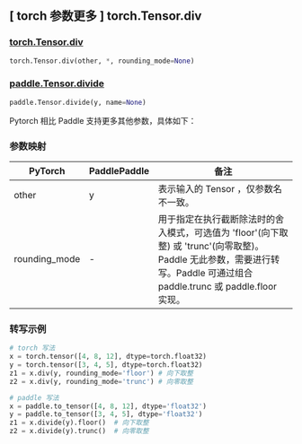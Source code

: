 ## [ torch 参数更多 ] torch.Tensor.div

### [torch.Tensor.div](https://pytorch.org/docs/stable/generated/torch.Tensor.div.html#torch.Tensor.div)

```python
torch.Tensor.div(other, *, rounding_mode=None)
```

### [paddle.Tensor.divide](https://www.paddlepaddle.org.cn/documentation/docs/zh/api/paddle/Tensor_cn.html#divide-y-name-none)

```python
paddle.Tensor.divide(y, name=None)
```

Pytorch 相比 Paddle 支持更多其他参数，具体如下：

### 参数映射

| PyTorch       | PaddlePaddle | 备注                                                                                |
| ------------- | ------------ | ----------------------------------------------------------------------------------- |
| other         | y            | 表示输入的 Tensor ，仅参数名不一致。                                                 |
| rounding_mode | -            | 用于指定在执行截断除法时的舍入模式，可选值为 'floor'(向下取整) 或 'trunc'(向零取整)。 Paddle 无此参数，需要进行转写。Paddle 可通过组合 paddle.trunc 或 paddle.floor 实现。 |

### 转写示例

```python
# torch 写法
x = torch.tensor([4, 8, 12], dtype=torch.float32)
y = torch.tensor([3, 4, 5], dtype=torch.float32)
z1 = x.div(y, rounding_mode='floor') # 向下取整
z2 = x.div(y, rounding_mode='trunc') # 向零取整

# paddle 写法
x = paddle.to_tensor([4, 8, 12], dtype='float32')
y = paddle.to_tensor([3, 4, 5], dtype='float32')
z1 = x.divide(y).floor()  # 向下取整
z2 = x.divide(y).trunc()  # 向零取整
```
